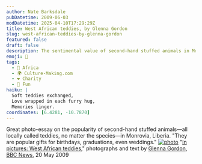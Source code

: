 ```yaml
---
author: Nate Barksdale
pubDatetime: 2009-06-03
modDatetime: 2025-04-10T17:29:29Z
title: West African teddies, by Glenna Gordon
slug: west-african-teddies-by-glenna-gordon
featured: false
draft: false
description: The sentimental value of second-hand stuffed animals in Monrovia, Liberia.
emoji: 🧸
tags:
  - 🦁 Africa
  - 🌍 Culture-Making.com
  - ❤️ Charity
  - 🎈 Fun
haiku: |
  Soft teddies exchanged,  
  Love wrapped in each furry hug,  
  Memories linger.
coordinates: [6.4281, -10.7870]
---
```


Great photo-essay on the popularity of second-hand stuffed animals—all locally called teddies, no matter the species—in Monrovia, Liberia. "They are popular gifts for birthdays, graduations, even weddings." [![photo](http://culture-making.com/media/_45766908_01_img_7513ed_766.jpg)](http://news.bbc.co.uk/2/hi/in_pictures/8046756.stm)
"[In pictures: West African teddies](http://news.bbc.co.uk/2/hi/in_pictures/8046756.stm)," photographs and text by [Glenna Gordon](http://web.archive.org/web/20090226012230/http://glennagordon.com:80/main.php), [BBC News](http://news.bbc.co.uk/2/hi/in_pictures/8046756.stm), 20 May 2009
